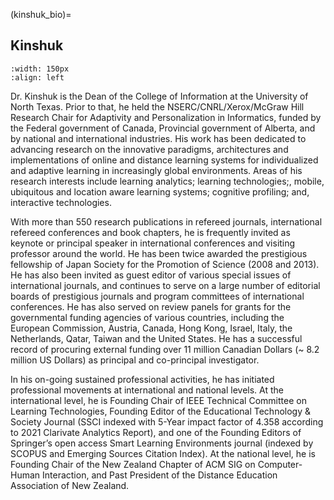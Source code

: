 (kinshuk_bio)=

## Kinshuk

```{image} /images/kinshuk.jpg
:width: 150px
:align: left
```

Dr. Kinshuk is the Dean of the College of Information at the University of North Texas. Prior to that, he held the NSERC/CNRL/Xerox/McGraw Hill Research Chair for Adaptivity and Personalization in Informatics, funded by the Federal government of Canada, Provincial government of Alberta, and by national and international industries. His work has been dedicated to advancing research on the innovative paradigms, architectures and implementations of online and distance learning systems for individualized and adaptive learning in increasingly global environments. Areas of his research interests include learning analytics; learning technologies;, mobile, ubiquitous and location aware learning systems; cognitive profiling; and, interactive technologies.

With more than 550 research publications in refereed journals, international refereed conferences and book chapters, he is frequently invited as keynote or principal speaker in international conferences and visiting professor around the world. He has been twice awarded the prestigious fellowship of Japan Society for the Promotion of Science (2008 and 2013). He has also been invited as guest editor of various special issues of international journals, and continues to serve on a large number of editorial boards of prestigious journals and program committees of international conferences. He has also served on review panels for grants for the governmental funding agencies of various countries, including the European Commission, Austria, Canada, Hong Kong, Israel, Italy, the Netherlands, Qatar, Taiwan and the United States. He has a successful record of procuring external funding over 11 million Canadian Dollars (~ 8.2 million US Dollars) as principal and co-principal investigator.

In his on-going sustained professional activities, he has initiated professional movements at international and national levels. At the international level, he is Founding Chair of IEEE Technical Committee on Learning Technologies, Founding Editor of the Educational Technology & Society Journal (SSCI indexed with 5-Year impact factor of 4.358 according to 2021 Clarivate Analytics Report), and one of the Founding Editors of Springer’s open access Smart Learning Environments journal (indexed by SCOPUS and Emerging Sources Citation Index). At the national level, he is Founding Chair of the New Zealand Chapter of ACM SIG on Computer-Human Interaction, and Past President of the Distance Education Association of New Zealand.